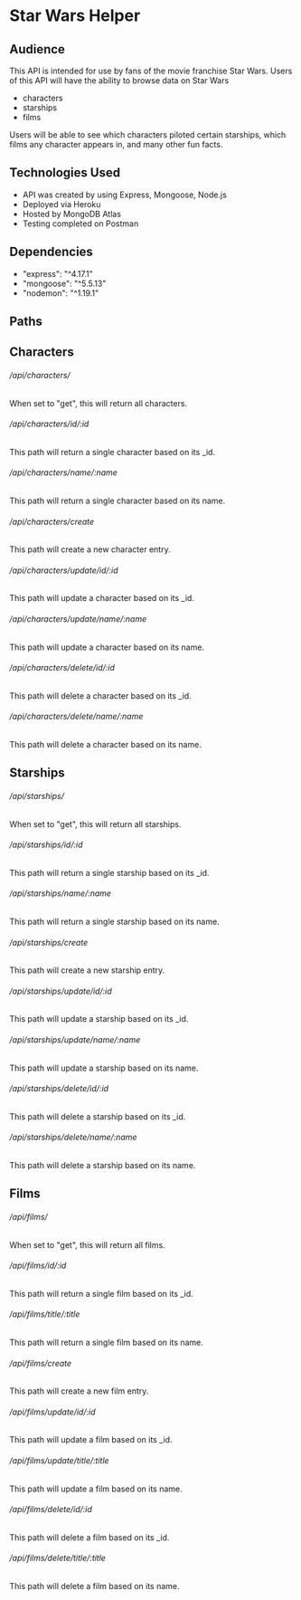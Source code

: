 Star Wars Helper
================

## Audience

This API is intended for use by fans of the movie franchise Star Wars. Users of this API will have the ability to browse data on Star Wars
* characters
* starships
* films

Users will be able to see which characters piloted certain starships, which films any character appears in, and many other fun facts.

## Technologies Used

* API was created by using Express, Mongoose, Node.js
* Deployed via Heroku
* Hosted by MongoDB Atlas
* Testing completed on Postman

## Dependencies

* "express": "^4.17.1"
* "mongoose": "^5.5.13"
* "nodemon": "^1.19.1"

## Paths

## Characters
###### /api/characters/
When set to "get", this will return all characters.
###### /api/characters/id/:id
This path will return a single character based on its _id.
###### /api/characters/name/:name
This path will return a single character based on its name.
###### /api/characters/create
This path will create a new character entry.
###### /api/characters/update/id/:id
This path will update a character based on its _id.
###### /api/characters/update/name/:name
This path will update a character based on its name.
###### /api/characters/delete/id/:id
This path will delete a character based on its _id.
###### /api/characters/delete/name/:name
This path will delete a character based on its name.

## Starships
###### /api/starships/
When set to "get", this will return all starships.
###### /api/starships/id/:id
This path will return a single starship based on its _id.
###### /api/starships/name/:name
This path will return a single starship based on its name.
###### /api/starships/create
This path will create a new starship entry.
###### /api/starships/update/id/:id
This path will update a starship based on its _id.
###### /api/starships/update/name/:name
This path will update a starship based on its name.
###### /api/starships/delete/id/:id
This path will delete a starship based on its _id.
###### /api/starships/delete/name/:name
This path will delete a starship based on its name.

## Films
###### /api/films/
When set to "get", this will return all films.
###### /api/films/id/:id
This path will return a single film based on its _id.
###### /api/films/title/:title
This path will return a single film based on its name.
###### /api/films/create
This path will create a new film entry.
###### /api/films/update/id/:id
This path will update a film based on its _id.
###### /api/films/update/title/:title
This path will update a film based on its name.
###### /api/films/delete/id/:id
This path will delete a film based on its _id.
###### /api/films/delete/title/:title
This path will delete a film based on its name.